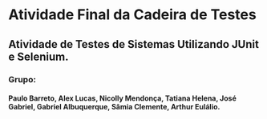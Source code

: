 # Atividade Final da Cadeira de Testes

## Atividade de Testes de Sistemas Utilizando JUnit e Selenium.

### Grupo:

#### Paulo Barreto, Alex Lucas, Nicolly Mendonça, Tatiana Helena, José Gabriel, Gabriel Albuquerque, Sâmia Clemente, Arthur Eulálio.